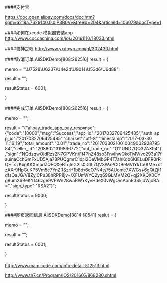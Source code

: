 ####支付宝

https://doc.open.alipay.com/docs/doc.htm?spm=a219a.7629140.0.0.P3B0Vv&treeId=204&articleId=106079&docType=1


####如何在xcode 模拟器安装app
http://www.cocoachina.com/ios/20161110/18033.html

####兽神之叹
http://www.yxdown.com/gl/302430.html

####取消订单
AliSDKDemo[808:262516] result = {

 memo = "\U7528\U6237\U4e2d\U9014\U53d6\U6d88";

 result = "";

 resultStatus = 6001;

}

####完成订单
AliSDKDemo[808:262516] result = {

 memo = "";

 result = "{\"alipay_trade_app_pay_response\":{\"code\":\"10000\",\"msg\":\"Success\",\"app_id\":\"2017032706425485\",\"auth_app_id\":\"2017032706425485\",\"charset\":\"utf-8\",\"timestamp\":\"2017-03-30 11:16:19\",\"total_amount\":\"0.01\",\"trade_no\":\"2017033021001004900292879584\",\"seller_id\":\"2088021319866772\",\"out_trade_no\":\"O11UND2QQ32AX04\"},\"sign\":\"NQdzqwOIdRzs2N7GPVKn/Ff4PhZ48so3FnvlhwQkoTMWvo293a17fauinaCchGmFxUD5Aja78PUQgmrC1dpI2DeVMbGP4T7ahKdb6KIELuDFR0rRQHTszKxgKKXmpdZQFQXeBTqInG2lsCiGlL7QV3WaPCDBeMVIYkTo0tMe+cfzAXr9HpGuKP5Vm5c7YnZRSzrH1b8dy6cO7N4e//5AUome7XWGs+6gQtZjt1dfsOaJG/V8ZyjCPu38hRPP8jv+/XFUmWYQ2yq69GLMVM2Q+qj2XKQX0OYg8umX6BeKYt46zge9VPWn28wnRWYKyvHdeX0vWgOmAonR3SkjdWjoBA==\",\"sign_type\":\"RSA2\"}";

 resultStatus = 9000;

}

####网页返回信息
AliSDKDemo[3814:80541] reslut = {

 memo = "";

 result = "";

 resultStatus = 6001;

}


####
http://www.mamicode.com/info-detail-512513.html


http://www.th7.cn/Program/IOS/201605/868280.shtml





